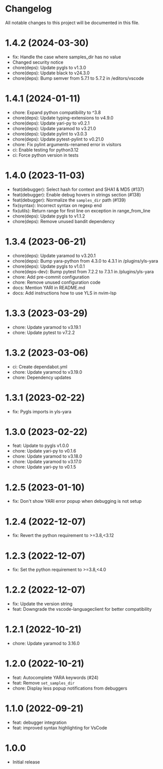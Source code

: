 # Changelog
All notable changes to this project will be documented in this file.

# 1.4.2 (2024-03-30)

* fix: Handle the case where samples_dir has no value
* Changed security notice
* chore(deps): Update pygls to v1.3.0
* chore(deps): Update black to v24.3.0
* chore(deps): Bump semver from 5.7.1 to 5.7.2 in /editors/vscode

# 1.4.1 (2024-01-11)

* chore: Expand python compatibility to ^3.8
* chore(deps): Update typing-extensions to v4.9.0
* chore(deps): Update yari-py to v0.2.1
* chore(deps): Update yaramod to v3.21.0
* chore(deps): Update pylint to v3.0.3
* chore(deps): Update pytest-pylint to v0.21.0
* chore: Fix pylint arguments-renamed error in visitors
* ci: Enable testing for python3.12
* ci: Force python version in tests

# 1.4.0 (2023-11-03)

* feat(debugger): Select hash for context and SHA1 & MD5 (#137)
* feat(debugger): Enable debug hovers in strings section (#138)
* feat(debugger): Normalize the `samples_dir` path (#139)
* fix(syntax): Incorrect syntax on regexp end
* fix(utils): Return range for first line on exception in range_from_line
* chore(deps): Update pygls to v1.1.2
* chore(deps): Remove unused bandit dependency

# 1.3.4 (2023-06-21)

* chore(deps): Update yaramod to v3.20.1
* chore(deps): Bump yara-python from 4.3.0 to 4.3.1 in /plugins/yls-yara
* chore(deps): Update pygls to v1.0.1
* chore(deps-dev): Bump pytest from 7.2.2 to 7.3.1 in /plugins/yls-yara
* chore: Add pre-commit configuration
* chore: Remove unused configuration code
* docs: Mention YARI in README.md
* docs: Add instructions how to use YLS in nvim-lsp

# 1.3.3 (2023-03-29)

* chore: Update yaramod to v3.19.1
* chore: Update pytest to v7.2.2

# 1.3.2 (2023-03-06)

- ci: Create dependabot.yml
- chore: Update yaramod to v3.19.0
- chore: Dependency updates

# 1.3.1 (2023-02-22)

- fix: Pygls imports in yls-yara

# 1.3.0 (2023-02-22)

- feat: Update to pygls v1.0.0
- chore: Update yari-py to v0.1.6
- chore: Update yaramod to v3.18.0
- chore: Update yaramod to v3.17.0
- chore: Update yari-py to v0.1.5

# 1.2.5 (2023-01-10)

- fix: Don't show YARI error popup when debugging is not setup

# 1.2.4 (2022-12-07)

- fix: Revert the python requirement to >=3.8,<3.12

# 1.2.3 (2022-12-07)

- fix: Set the python requirement to >=3.8,<4.0

# 1.2.2 (2022-12-07)

- fix: Update the version string
- feat: Downgrade the vscode-languageclient for better compatibility

# 1.2.1 (2022-10-21)

- chore: Update yaramod to 3.16.0

# 1.2.0 (2022-10-21)

- feat: Autocomplete YARA keywords (#24)
- feat: Remove `set_samples_dir`
- chore: Display less popup notifications from debuggers

# 1.1.0 (2022-09-21)

- feat: debugger integration
- feat: improved syntax highlighting for VsCode

# 1.0.0

- Initial release
